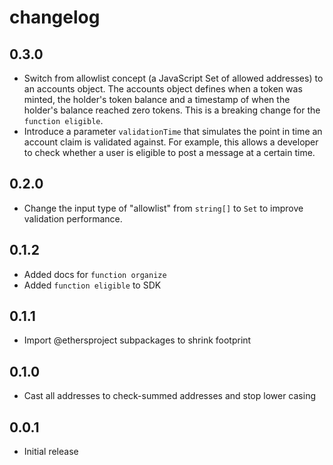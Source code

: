 # changelog

## 0.3.0

- Switch from allowlist concept (a JavaScript Set of allowed addresses) to an
  accounts object. The accounts object defines when a token was minted, the
  holder's token balance and a timestamp of when the holder's balance reached
  zero tokens. This is a breaking change for the `function eligible`.
- Introduce a parameter `validationTime` that simulates the point in time an
  account claim is validated against. For example, this allows a developer to
  check whether a user is eligible to post a message at a certain time.

## 0.2.0

- Change the input type of "allowlist" from `string[]` to `Set` to improve
  validation performance.

## 0.1.2

- Added docs for `function organize`
- Added `function eligible` to SDK

## 0.1.1

- Import @ethersproject subpackages to shrink footprint

## 0.1.0

- Cast all addresses to check-summed addresses and stop lower casing

## 0.0.1

- Initial release
